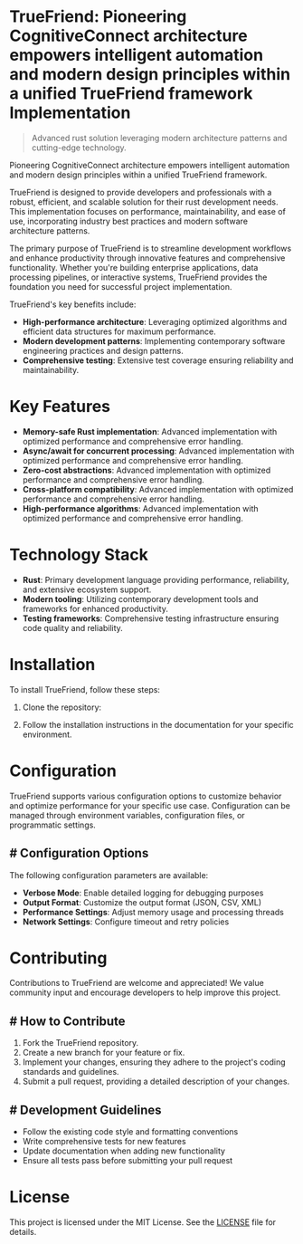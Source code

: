 <!-- fallback_TrueFriend_20250805213924_56349 -->

# TrueFriend: Pioneering CognitiveConnect architecture empowers intelligent automation and modern design principles within a unified TrueFriend framework Implementation
> Advanced rust solution leveraging modern architecture patterns and cutting-edge technology.

Pioneering CognitiveConnect architecture empowers intelligent automation and modern design principles within a unified TrueFriend framework.

TrueFriend is designed to provide developers and professionals with a robust, efficient, and scalable solution for their rust development needs. This implementation focuses on performance, maintainability, and ease of use, incorporating industry best practices and modern software architecture patterns.

The primary purpose of TrueFriend is to streamline development workflows and enhance productivity through innovative features and comprehensive functionality. Whether you're building enterprise applications, data processing pipelines, or interactive systems, TrueFriend provides the foundation you need for successful project implementation.

TrueFriend's key benefits include:

* **High-performance architecture**: Leveraging optimized algorithms and efficient data structures for maximum performance.
* **Modern development patterns**: Implementing contemporary software engineering practices and design patterns.
* **Comprehensive testing**: Extensive test coverage ensuring reliability and maintainability.

# Key Features

* **Memory-safe Rust implementation**: Advanced implementation with optimized performance and comprehensive error handling.
* **Async/await for concurrent processing**: Advanced implementation with optimized performance and comprehensive error handling.
* **Zero-cost abstractions**: Advanced implementation with optimized performance and comprehensive error handling.
* **Cross-platform compatibility**: Advanced implementation with optimized performance and comprehensive error handling.
* **High-performance algorithms**: Advanced implementation with optimized performance and comprehensive error handling.

# Technology Stack

* **Rust**: Primary development language providing performance, reliability, and extensive ecosystem support.
* **Modern tooling**: Utilizing contemporary development tools and frameworks for enhanced productivity.
* **Testing frameworks**: Comprehensive testing infrastructure ensuring code quality and reliability.

# Installation

To install TrueFriend, follow these steps:

1. Clone the repository:


2. Follow the installation instructions in the documentation for your specific environment.

# Configuration

TrueFriend supports various configuration options to customize behavior and optimize performance for your specific use case. Configuration can be managed through environment variables, configuration files, or programmatic settings.

## # Configuration Options

The following configuration parameters are available:

* **Verbose Mode**: Enable detailed logging for debugging purposes
* **Output Format**: Customize the output format (JSON, CSV, XML)
* **Performance Settings**: Adjust memory usage and processing threads
* **Network Settings**: Configure timeout and retry policies

# Contributing

Contributions to TrueFriend are welcome and appreciated! We value community input and encourage developers to help improve this project.

## # How to Contribute

1. Fork the TrueFriend repository.
2. Create a new branch for your feature or fix.
3. Implement your changes, ensuring they adhere to the project's coding standards and guidelines.
4. Submit a pull request, providing a detailed description of your changes.

## # Development Guidelines

* Follow the existing code style and formatting conventions
* Write comprehensive tests for new features
* Update documentation when adding new functionality
* Ensure all tests pass before submitting your pull request

# License

This project is licensed under the MIT License. See the [LICENSE](https://github.com/QOZU/TrueFriend/blob/main/LICENSE) file for details.
